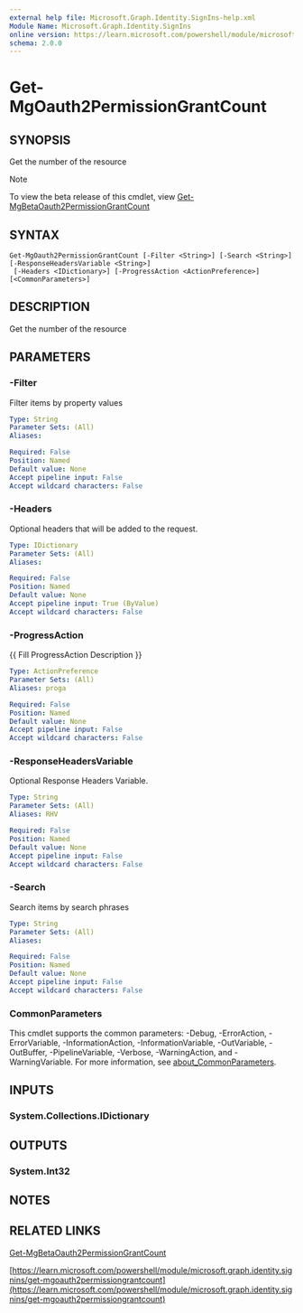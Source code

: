 ```yaml
---
external help file: Microsoft.Graph.Identity.SignIns-help.xml
Module Name: Microsoft.Graph.Identity.SignIns
online version: https://learn.microsoft.com/powershell/module/microsoft.graph.identity.signins/get-mgoauth2permissiongrantcount
schema: 2.0.0
---
```


# Get-MgOauth2PermissionGrantCount

## SYNOPSIS
Get the number of the resource

> [!NOTE]
> To view the beta release of this cmdlet, view [Get-MgBetaOauth2PermissionGrantCount](/powershell/module/Microsoft.Graph.Beta.Identity.SignIns/Get-MgBetaOauth2PermissionGrantCount?view=graph-powershell-beta)

## SYNTAX

```
Get-MgOauth2PermissionGrantCount [-Filter <String>] [-Search <String>] [-ResponseHeadersVariable <String>]
 [-Headers <IDictionary>] [-ProgressAction <ActionPreference>] [<CommonParameters>]
```

## DESCRIPTION
Get the number of the resource

## PARAMETERS

### -Filter
Filter items by property values

```yaml
Type: String
Parameter Sets: (All)
Aliases:

Required: False
Position: Named
Default value: None
Accept pipeline input: False
Accept wildcard characters: False
```

### -Headers
Optional headers that will be added to the request.

```yaml
Type: IDictionary
Parameter Sets: (All)
Aliases:

Required: False
Position: Named
Default value: None
Accept pipeline input: True (ByValue)
Accept wildcard characters: False
```

### -ProgressAction
{{ Fill ProgressAction Description }}

```yaml
Type: ActionPreference
Parameter Sets: (All)
Aliases: proga

Required: False
Position: Named
Default value: None
Accept pipeline input: False
Accept wildcard characters: False
```

### -ResponseHeadersVariable
Optional Response Headers Variable.

```yaml
Type: String
Parameter Sets: (All)
Aliases: RHV

Required: False
Position: Named
Default value: None
Accept pipeline input: False
Accept wildcard characters: False
```

### -Search
Search items by search phrases

```yaml
Type: String
Parameter Sets: (All)
Aliases:

Required: False
Position: Named
Default value: None
Accept pipeline input: False
Accept wildcard characters: False
```

### CommonParameters
This cmdlet supports the common parameters: -Debug, -ErrorAction, -ErrorVariable, -InformationAction, -InformationVariable, -OutVariable, -OutBuffer, -PipelineVariable, -Verbose, -WarningAction, and -WarningVariable. For more information, see [about_CommonParameters](http://go.microsoft.com/fwlink/?LinkID=113216).

## INPUTS

### System.Collections.IDictionary
## OUTPUTS

### System.Int32
## NOTES

## RELATED LINKS
[Get-MgBetaOauth2PermissionGrantCount](/powershell/module/Microsoft.Graph.Beta.Identity.SignIns/Get-MgBetaOauth2PermissionGrantCount?view=graph-powershell-beta)

[https://learn.microsoft.com/powershell/module/microsoft.graph.identity.signins/get-mgoauth2permissiongrantcount](https://learn.microsoft.com/powershell/module/microsoft.graph.identity.signins/get-mgoauth2permissiongrantcount)





